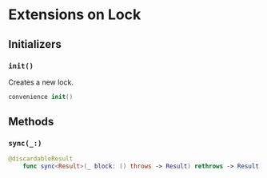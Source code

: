 # Extensions on Lock

## Initializers

### `init()`

Creates a new lock.

``` swift
convenience init() 
```

## Methods

### `sync(_:)`

``` swift
@discardableResult
    func sync<Result>(_ block: () throws -> Result) rethrows -> Result 
```
